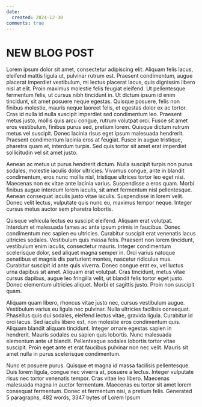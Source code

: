 ```yaml
---
date:
  created: 2024-12-30
comments: true
---
```


# NEW BLOG POST

Lorem ipsum dolor sit amet, consectetur adipiscing elit. Aliquam felis lacus, eleifend mattis ligula ut, pulvinar rutrum est. Praesent condimentum, augue placerat imperdiet vestibulum, mi lectus placerat lacus, quis dignissim libero nisl at elit. Proin maximus molestie felis feugiat eleifend. Ut pellentesque fermentum felis, ut cursus nibh tincidunt in. Ut dictum ipsum id enim tincidunt, sit amet posuere neque egestas. Quisque posuere, felis non finibus molestie, mauris neque laoreet felis, et egestas dolor ex ac tortor. Cras id nulla id nulla suscipit imperdiet sed condimentum leo. Praesent metus justo, mollis quis arcu congue, rutrum volutpat orci. Fusce sit amet eros vestibulum, finibus purus sed, pretium lorem. Quisque dictum rutrum metus vel suscipit. Donec lacinia risus eget ipsum malesuada hendrerit. Praesent condimentum lacinia eros at feugiat. Fusce in augue tristique, pharetra quam et, interdum turpis. Sed quis tortor sit amet erat imperdiet sollicitudin vel sit amet justo.

<!-- more -->

Aenean ac metus ut purus hendrerit dictum. Nulla suscipit turpis non purus sodales, molestie iaculis dolor ultricies. Vivamus congue, ante in blandit condimentum, eros nunc mollis nisl, tristique ultrices tortor leo eget nisi. Maecenas non ex vitae ante lacinia varius. Suspendisse a eros quam. Morbi finibus augue interdum lorem iaculis, sit amet fermentum nisl pellentesque. Aenean consequat iaculis justo vitae iaculis. Suspendisse in lorem velit. Donec velit lectus, vulputate quis nunc eu, maximus tempor neque. Integer cursus metus auctor sem pharetra lobortis.

Quisque vehicula lectus eu suscipit eleifend. Aliquam erat volutpat. Interdum et malesuada fames ac ante ipsum primis in faucibus. Donec condimentum nec sapien eu ultricies. Curabitur suscipit erat venenatis lacus ultricies sodales. Vestibulum quis massa felis. Praesent non lorem tincidunt, vestibulum enim iaculis, consectetur mauris. Integer condimentum scelerisque dolor, sed aliquet magna semper in. Orci varius natoque penatibus et magnis dis parturient montes, nascetur ridiculus mus. Curabitur suscipit id ante quis viverra. Donec congue erat ex, vel luctus urna dapibus sit amet. Aliquam erat volutpat. Cras tincidunt, metus vitae cursus dapibus, augue leo fringilla velit, ut blandit felis tortor eget justo. Donec elementum ultricies aliquet. Morbi et sagittis justo. Proin non suscipit quam.

Aliquam quam libero, rhoncus vitae justo nec, cursus vestibulum augue. Vestibulum varius eu ligula nec pulvinar. Nulla ultricies facilisis consequat. Phasellus quis dui sodales, eleifend lectus vitae, gravida ligula. Curabitur id orci lacus. Sed iaculis libero est, non molestie eros condimentum quis. Aliquam blandit aliquam tincidunt. Integer ornare egestas sapien in hendrerit. Mauris sodales eu sapien quis lobortis. Nunc malesuada elementum ante ut blandit. Pellentesque sodales lobortis tortor vitae suscipit. Proin eget ante et erat faucibus pulvinar non nec velit. Mauris sit amet nulla in purus scelerisque condimentum.

Nunc et posuere purus. Quisque et magna id massa facilisis pellentesque. Duis lorem ligula, congue nec viverra at, posuere a lectus. Integer vulputate risus nec tortor venenatis tempor. Cras vitae leo libero. Maecenas malesuada magna in auctor fermentum. Maecenas eu tortor sit amet lorem consequat fermentum. Donec et fermentum nisi, a pretium felis.
Generated 5 paragraphs, 482 words, 3347 bytes of Lorem Ipsum